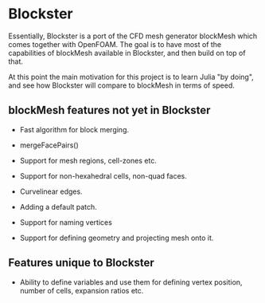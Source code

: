 # Blockster

Essentially, Blockster is a port of the CFD mesh generator blockMesh which
comes together with OpenFOAM.
The goal is to have most of the capabilities of blockMesh available in
Blockster, and then build on top of that.

At this point the main motivation for this project is to learn Julia "by doing",
and see how Blockster will compare to blockMesh in terms of speed.


## blockMesh features not yet in Blockster

* Fast algorithm for block merging.

* mergeFacePairs()

* Support for mesh regions, cell-zones etc.

* Support for non-hexahedral cells, non-quad faces.

* Curvelinear edges.

* Adding a default patch.

* Support for naming vertices

* Support for defining geometry and projecting mesh onto it.

## Features unique to Blockster

* Ability to define variables and use them for defining vertex position,
number of cells, expansion ratios etc.
